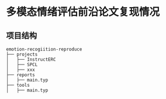 # 多模态情绪评估前沿论文复现情况

## 项目结构



```
emotion-recogiition-reproduce
├── projects
│   ├── InstructERC
│   ├── SPCL
│   ├── xxx
├── reports
│   ├── main.typ
├── tools
│   ├── main.typ
```

